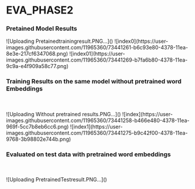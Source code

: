 # EVA_PHASE2
<h3>Pretained Model Results</h3>
![Uploading Pretainedtrainingresult.PNG…]()
![index0](https://user-images.githubusercontent.com/11965360/73441261-b6c93e80-4378-11ea-8e3e-217cf6347068.png)
![index01](https://user-images.githubusercontent.com/11965360/73441269-b7fa6b80-4378-11ea-9c9a-e4f909a58c77.png)
<h3>Training Results on the same model without pretrained word Embeddings</h3><br></br>
![Uploading Without pretrained results.PNG…]()
![index](https://user-images.githubusercontent.com/11965360/73441258-b466e480-4378-11ea-969f-5cc7b8eb6cc6.png)
![index1](https://user-images.githubusercontent.com/11965360/73441275-b9c42f00-4378-11ea-9768-3b98802e744b.png)
<h3>Evaluated on test data with pretrained word embeddings</h3><br></br>
![Uploading PretrainedTestresult.PNG…]()
